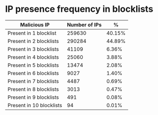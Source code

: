 # IP presence frequency in blocklists
| Malicious IP | Number of IPs | % |
|----|----|----|
| Present in 1 blocklist | 259630 | 40.15% |
| Present in 2 blocklists | 290284 | 44.89% |
| Present in 3 blocklists | 41109 | 6.36% |
| Present in 4 blocklists | 25060 | 3.88% |
| Present in 5 blocklists | 13474 | 2.08% |
| Present in 6 blocklists | 9027 | 1.40% |
| Present in 7 blocklists | 4487 | 0.69% |
| Present in 8 blocklists | 3013 | 0.47% |
| Present in 9 blocklists | 491 | 0.08% |
| Present in 10 blocklists | 94 | 0.01% |
